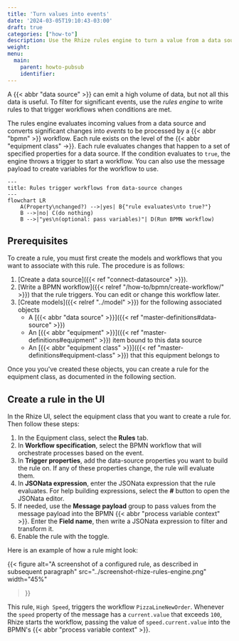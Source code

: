 ```yaml
---
title: 'Turn values into events'
date: '2024-03-05T19:10:43-03:00'
draft: true
categories: ["how-to"]
description: Use the Rhize rules engine to turn a value from a data source into an event for orchestration
weight:
menu:
  main:
    parent: howto-pubsub
    identifier:
---
```


A {{< abbr "data source" >}}  can emit a high volume of data,
but not all this data is useful.
To filter for significant events, use the _rules engine_ to write rules to that trigger workflows when conditions are met.

The rules engine evaluates incoming values from a data source and converts significant changes into _events_ to be processed by a {{< abbr "bpmn" >}} workflow.
Each rule exists on the level of the {{< abbr "equipment class" ->}}.
Each rule evaluates changes that happen to a set of specified properties for a data source.
If the condition evaluates to `true`, the engine throws a trigger to start a workflow.
You can also use the message payload to create variables for the workflow to use.


```mermaid
---
title: Rules trigger workflows from data-source changes
---
flowchart LR
    A(Property\nchanged?) -->|yes| B{"rule evaluates\nto true?"}
    B -->|no| C(do nothing)
    B -->|"yes\n(optional: pass variables)"| D(Run BPMN workflow)
```

## Prerequisites

To create a rule, you must first create the models and workflows that you want to associate with this rule.
The procedure is as follows:
1. [Create a data source]({{< ref "connect-datasource" >}}).
1. [Write a BPMN workflow]({{< relref "/how-to/bpmn/create-workflow/" >}}) that the rule triggers. You can edit or change this workflow later.
1. [Create models]({{< relref "../model" >}}) for the following associated objects
    - A [{{< abbr "data source" >}}]({{< ref "master-definitions#data-source" >}})
    - An [{{< abbr "equipment" >}}]({{< ref "master-definitions#equipment" >}}) item bound to this data source
    - An [{{< abbr "equipment class" >}}]({{< ref "master-definitions#equipment-class" >}}) that this equipment belongs to

Once you you've created these objects, you can create a rule for the equipment class, as documented in the following section.

## Create a rule in the UI

In the Rhize UI, select the equipment class that you want to create a rule for.
Then follow these steps:

1. In the Equipment class, select the **Rules** tab.
1. In **Workflow specification**, select the BPMN workflow that will orchestrate processes based on the event.
1. In **Trigger properties**, add the data-source properties you want to build the rule on. If any of these properties change, the rule will evaluate them.
1. In **JSONata expression**, enter the JSONata expression that the rule evaluates. For help building expressions, select the **#** button to open the JSONata editor.
1. If needed, use the **Message payload** group to pass values from the message payload into the BPMN {{< abbr "process variable context" >}}. Enter the **Field name**, then write a JSONata expression to filter and transform it.
1. Enable the rule with the toggle.

Here is an example of how a rule might look:

{{< figure
alt="A screenshot of a configured rule, as described in subsequent paragraph"
src="../screenshot-rhize-rules-engine.png"
width="45%"
>}}

This rule, `High Speed`, triggers the workflow `PizzaLineNewOrder`.
Whenever the `speed` property of the message has a `current.value` that exceeds `100`,
Rhize starts the workflow, passing the value of `speed.current.value` into the BPMN's {{< abbr "process variable context" >}}.
